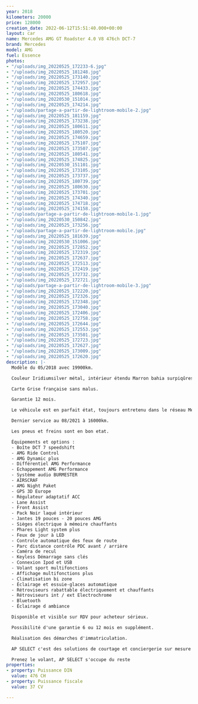 ```yaml
---
year: 2018
kilometers: 20000
price: 128000
creation_date: 2022-06-12T15:51:40.000+00:00
layout: car
name: Mercedes AMG GT Roadster 4.0 V8 476ch DCT-7
brand: Mercedes
model: AMG
fuel: Essence
photos:
- "/uploads/img_20220525_172233-6.jpg"
- "/uploads/img_20220525_181248.jpg"
- "/uploads/img_20220525_173140.jpg"
- "/uploads/img_20220525_172957.jpg"
- "/uploads/img_20220525_174433.jpg"
- "/uploads/img_20220525_180618.jpg"
- "/uploads/img_20220530_151014.jpg"
- "/uploads/img_20220525_174214.jpg"
- "/uploads/partage-a-partir-de-lightroom-mobile-2.jpg"
- "/uploads/img_20220525_181159.jpg"
- "/uploads/img_20220525_173238.jpg"
- "/uploads/img_20220525_180611.jpg"
- "/uploads/img_20220525_180520.jpg"
- "/uploads/img_20220525_174659.jpg"
- "/uploads/img_20220525_175107.jpg"
- "/uploads/img_20220525_173507.jpg"
- "/uploads/img_20220525_180541.jpg"
- "/uploads/img_20220525_174825.jpg"
- "/uploads/img_20220530_151101.jpg"
- "/uploads/img_20220525_173105.jpg"
- "/uploads/img_20220525_173737.jpg"
- "/uploads/img_20220525_180739.jpg"
- "/uploads/img_20220525_180630.jpg"
- "/uploads/img_20220525_173701.jpg"
- "/uploads/img_20220525_174340.jpg"
- "/uploads/img_20220525_174718.jpg"
- "/uploads/img_20220525_174158.jpg"
- "/uploads/partage-a-partir-de-lightroom-mobile-1.jpg"
- "/uploads/img_20220530_150842.jpg"
- "/uploads/img_20220525_173256.jpg"
- "/uploads/partage-a-partir-de-lightroom-mobile.jpg"
- "/uploads/img_20220525_181639.jpg"
- "/uploads/img_20220530_151006.jpg"
- "/uploads/img_20220525_172852.jpg"
- "/uploads/img_20220525_172319.jpg"
- "/uploads/img_20220525_172637.jpg"
- "/uploads/img_20220525_172513.jpg"
- "/uploads/img_20220525_172419.jpg"
- "/uploads/img_20220525_172732.jpg"
- "/uploads/img_20220525_172721.jpg"
- "/uploads/partage-a-partir-de-lightroom-mobile-3.jpg"
- "/uploads/img_20220525_172220.jpg"
- "/uploads/img_20220525_172326.jpg"
- "/uploads/img_20220525_172348.jpg"
- "/uploads/img_20220525_173040.jpg"
- "/uploads/img_20220525_172406.jpg"
- "/uploads/img_20220525_172758.jpg"
- "/uploads/img_20220525_172644.jpg"
- "/uploads/img_20220525_172553.jpg"
- "/uploads/img_20220525_173501.jpg"
- "/uploads/img_20220525_172723.jpg"
- "/uploads/img_20220525_172627.jpg"
- "/uploads/img_20220525_173009.jpg"
- "/uploads/img_20220525_172620.jpg"
description: |-
  Modèle du 05/2018 avec 19900km.

  Couleur Iridiumsilver métal, intérieur étendu Marron bahia surpiqûres porcelaine.

  Carte Grise française sans malus.

  Garantie 12 mois.

  Le véhicule est en parfait état, toujours entretenu dans le réseau Mercedes avec historique limpide.

  Dernier service au 08/2021 à 16000km.

  Les pneus et freins sont en bon etat.

  Équipements et options :
  - Boîte DCT 7 speedshift
  - AMG Ride Control
  - AMG Dynamic plus
  - Différentiel AMG Performance
  - Echappement AMG Performance
  - Système audio BURMESTER
  - AIRSCRAF
  - AMG Night Paket
  - GPS 3D Europe
  - Régulateur adaptatif ACC
  - Lane Assist
  - Front Assist
  - Pack Noir laqué intérieur
  - Jantes 19 pouces - 20 pouces AMG
  - Sièges électrique à mémoire chauffants
  - Phares Light system plus
  - Feux de jour à LED
  - Controle automatique des feux de route
  - Parc distance contrôle PDC avant / arrière
  - Caméra de recul
  - Keyless Démarrage sans clés
  - Connexion Ipod et USB
  - Volant sport multifonctions
  - Affichage multifonctions plus
  - Climatisation bi zone
  - Éclairage et essuie-glaces automatique
  - Rétroviseurs rabattable électriquement et chauffants
  - Rétroviseurs int / ext Electrochrome
  - Bluetooth
  - Éclairage d ambiance

  Disponible et visible sur RDV pour acheteur sérieux.

  Possibilité d'une garantie 6 ou 12 mois en supplément.

  Réalisation des démarches d'immatriculation.

  AP SELECT c'est des solutions de courtage et conciergerie sur mesure pour profiter librement de sa passion et de son patrimoine.

  Prenez le volant, AP SELECT s'occupe du reste
properties:
- property: Puissance DIN
  value: 476 CH
- property: Puissance fiscale
  value: 37 CV

---
```

